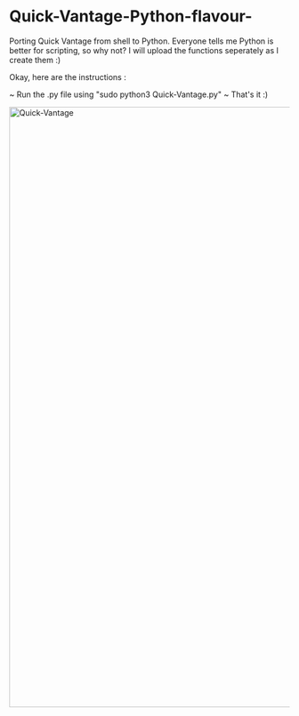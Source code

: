 # Quick-Vantage-Python-flavour-
Porting Quick Vantage from shell to Python. Everyone tells me Python is better for scripting, so why not?
I will upload the functions seperately as I create them :)

Okay, here are the instructions : 

~ Run the .py file using "sudo python3 Quick-Vantage.py"
~ That's it :)

<img width="1920" height="1080" alt="Quick-Vantage" src="https://github.com/user-attachments/assets/411f03bc-775a-4151-abd7-ae7faa115b14" />
